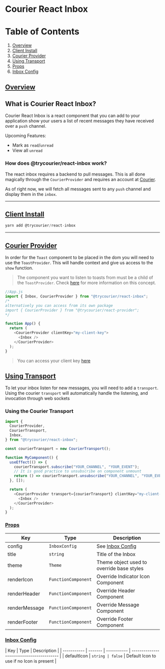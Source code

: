 # Courier React Inbox

# Table of Contents

1. [Overview](#overview)
2. [Client Install](#client-install)
3. [Courier Provider](#courier-provider)
4. [Using Transport](#using-transport)
5. [Props](#props)
6. [Inbox Config](#config)

## [Overview](#overview)

## What is Courier React Inbox?

Courier React Inbox is a react component that you can add to your application show your users a list of recent messages they have received over a `push` channel.

Upcoming Features:

- Mark as `read`/`unread`
- View all `unread`

### How does @trycourier/react-inbox work?

The react inbox requires a backend to pull messages. This is all done magically through the `CourierProvider` and requires an account at [Courier](https://www.courier.com).

As of right now, we will fetch all messages sent to any `push` channel and display them in the `inbox`.

<hr>

## [Client Install](#client-install)

```js
yarn add @trycourier/react-inbox
```

<hr>

## [Courier Provider](#courier-provider)

In order for the `Toast` component to be placed in the dom you will need to use the `ToastProvider`. This will handle context and give us access to the `show` function.

> The component you want to listen to toasts from must be a child of the `ToastProvider`.
> Check [here](https://reactjs.org/docs/context.html#contextprovider) for more information on this concept.

```js
//App.js
import { Inbox, CourierProvider } from "@trycourier/react-inbox";
/*
alternatively you can access from its own package
import { CourierProvider } from "@trycourier/react-provider";
*/

function App() {
  return (
    <CourierProvider clientKey="my-client-key">
      <Inbox />
    </CourierProvider>
  );
}
```

> You can access your client key [here](https://app.courier.com/integrations/courier)

## [Using Transport](#using-transport)

To let your inbox listen for new messages, you will need to add a `transport`. Using the courier `transport` will automatically handle the listening, and invocation through web sockets

### Using the Courier Transport

```js
import {
  CourierProvider,
  CourierTransport,
  Inbox,
} from "@trycourier/react-inbox";

const courierTransport = new CourierTransport();

function MyComponent() {
  useEffect(() => {
    courierTransport.subscribe("YOUR_CHANNEL", "YOUR_EVENT");
    // It is good practice to unsubscribe on component unmount
    return () => courierTransport.unsubscribe("YOUR_CHANNEL", "YOUR_EVENT");
  }, []);

  return (
    <CourierProvider transport={courierTransport} clientKey="my-client-key">
      <Inbox />
    </CourierProvider>
  );
}
```

### [Props](#props)

| Key           | Type                | Description                               |
| ------------- | ------------------- | ----------------------------------------- |
| config        | `InboxConfig`       | See [Inbox Config](#config)               |
| title         | `string`            | Title of the Inbox                        |
| theme         | `Theme`             | Theme object used to override base styles |
| renderIcon    | `FunctionComponent` | Override Indicator Icon Component         |
| renderHeader  | `FunctionComponent` | Override Header Component                 |
| renderMessage | `FunctionComponent` | Override Message Component                |
| renderFooter  | `FunctionComponent` | Override Footer Component                 |

### [Inbox Config](#config)

| Key         | Type    | Description |
| ----------- | ------- | ----------- | ----------------------------------------- |
| defaultIcon | `string | false`      | Default Icon to use if no Icon is present |
